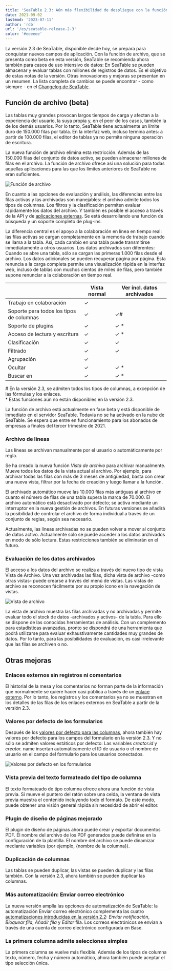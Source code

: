 ```yaml
---
title: 'SeaTable 2.3: Aún más flexibilidad de despliegue con la función de archivo - SeaTable'
date: 2021-09-02
lastmod: '2023-07-11'
author: 'rdb'
url: '/es/seatable-release-2-3'
color: '#eeeeee'
---
```


La versión 2.3 de SeaTable, disponible desde hoy, se prepara para conquistar nuevos campos de aplicación. Con la función de archivo, que se presenta como beta en esta versión, SeaTable se recomienda ahora también para casos de uso intensivo de datos: En SeaTable se pueden almacenar y evaluar tablas con millones de registros de datos. Es el objetivo de estas notas de la versión. Otras innovaciones y mejoras se presentan en un resumen. La lista completa de cambios se puede encontrar - como siempre - en el [Changelog de SeaTable](https://seatable.io/es/docs/changelog/version-2-3/).

## Función de archivo (beta)

Las tablas muy grandes provocan largos tiempos de carga y afectan a la experiencia del usuario, la suya propia y, en el peor de los casos, también la de los demás usuarios. Por lo tanto, SeaTable tiene actualmente un límite duro de 150.000 filas por tabla. En la interfaz web, incluso termina antes: a partir de 100.000 filas, el editor de tablas ya no permite ninguna operación de escritura.

La nueva función de archivo elimina esta restricción. Además de las 150.000 filas del conjunto de datos activo, se pueden almacenar millones de filas en el archivo. La función de archivo ofrece así una solución para todas aquellas aplicaciones para las que los límites anteriores de SeaTable no eran suficientes.

![Función de archivo](https://seatable.io/wp-content/uploads/2021/09/Archive-function-1088x631.png)

En cuanto a las opciones de evaluación y análisis, las diferencias entre las filas activas y las archivadas son manejables: el archivo admite todos los tipos de columnas. Los filtros y la clasificación permiten evaluar rápidamente los datos del archivo. Y también es posible el acceso a través de la API y de [aplicaciones externas](https://seatable.io/es/seatable-release-2-2#Externe_Apps_nur_fuer_Enterprise_Abos/?lang=auto). Se está desarrollando una función de búsqueda y un soporte completo de plug-ins.

La diferencia central es el apoyo a la colaboración en línea en tiempo real: las filas activas se cargan completamente en la memoria de trabajo cuando se llama a la tabla. Así, cada cambio en una tabla puede transmitirse inmediatamente a otros usuarios. Los datos archivados son diferentes: Cuando se abre una tabla, sólo se cargan las primeras 1.000 filas desde el archivo. Los datos adicionales se pueden recuperar página por página. Esta renuncia a la carga completa permite una visualización rápida en la interfaz web, incluso de tablas con muchos cientos de miles de filas, pero también supone renunciar a la colaboración en tiempo real.

|                                          | Vista normal | Ver incl. datos archivados |
| ---------------------------------------- | ------------ | -------------------------- |
| Trabajo en colaboración                  | ✓            |                            |
| Soporte para todos los tipos de columnas | ✓            | ✓#                         |
| Soporte de plugins                       | ✓            | ✓ \*                       |
| Acceso de lectura y escritura            | ✓            | ✓ \*                       |
| Clasificación                            | ✓            | ✓                          |
| Filtrado                                 | ✓            | ✓                          |
| Agrupación                               | ✓            |                            |
| Ocultar                                  | ✓            | ✓ \*                       |
| Buscar en                                | ✓            | ✓ \*                       |

\# En la versión 2.3, se admiten todos los tipos de columnas, a excepción de las fórmulas y los enlaces.  
\* Estas funciones aún no están disponibles en la versión 2.3.

La función de archivo está actualmente en fase beta y está disponible de inmediato en el servidor SeaTable. Todavía no se ha activado en la nube de SeaTable. Se espera que entre en funcionamiento para los abonados de empresas a finales del tercer trimestre de 2021.

### Archivo de líneas

Las líneas se archivan manualmente por el usuario o automáticamente por regla.

Se ha creado la nueva función _Vista de archivo_ para archivar manualmente. Mueve todos los datos de la vista actual al archivo. Por ejemplo, para archivar todas las filas con más de 3 meses de antigüedad, basta con crear una nueva vista, filtrar por la fecha de creación y luego llamar a la función.

El archivado automático mueve las 10.000 filas más antiguas al archivo en cuanto el número de filas de una tabla supera la marca de 70.000. El archivo automático está desactivado por defecto; se activa mediante un interruptor en la nueva gestión de archivos. En futuras versiones se añadirá la posibilidad de controlar el archivo de forma individual a través de un conjunto de reglas, según sea necesario.

Actualmente, las líneas archivadas no se pueden volver a mover al conjunto de datos activo. Actualmente sólo se puede acceder a los datos archivados en modo de sólo lectura. Estas restricciones también se eliminarán en el futuro.

### Evaluación de los datos archivados

El acceso a los datos del archivo se realiza a través del nuevo tipo de vista Vista de Archivo. Una vez archivadas las filas, dicha vista de archivo -como otras vistas- puede crearse a través del menú de vistas. Las vistas de archivo se reconocen fácilmente por su propio icono en la navegación de vistas.

![Vista de archivo](https://seatable.io/wp-content/uploads/2021/09/Archive-view-creation-1088x518.png)

La vista de archivo muestra las filas archivadas y no archivadas y permite evaluar todo el stock de datos -archivados y activos- de la tabla. Para ello se dispone de las conocidas herramientas de análisis. Con un complemento para estadísticas avanzadas, pronto se dispondrá de una herramienta que podrá utilizarse para evaluar exhaustivamente cantidades muy grandes de datos. Por lo tanto, para las posibilidades de evaluación, es casi irrelevante que las filas se archiven o no.

## Otras mejoras

### Enlaces externos sin registros ni comentarios

El historial de la mesa y los comentarios no forman parte de la información que normalmente se quiere hacer casi pública a través de un [enlace externo](https://seatable.io/es/docs/handbuch/zusammenarbeit/externe-links/?lang=auto). Por lo tanto, los registros y los comentarios ya no se muestran en los detalles de las filas de los enlaces externos en SeaTable a partir de la versión 2.3.

### Valores por defecto de los formularios

Después de los [valores por defecto para las columnas](https://seatable.io/es/seatable-release-2-0/?lang=auto), ahora también hay valores por defecto para los campos del formulario en la versión 2.3. Y no sólo se admiten valores estáticos por defecto: Las variables _creator.id_ y _creator._ name insertan automáticamente el ID de usuario o el nombre de usuario en el campo del formulario para los usuarios conectados.

![Valores por defecto en los formularios](https://seatable.io/wp-content/uploads/2021/09/Default-values-forms-1088x974.png)

### Vista previa del texto formateado del tipo de columna

El texto formateado de tipo columna ofrece ahora una función de vista previa. Si mueve el puntero del ratón sobre una celda, la ventana de vista previa muestra el contenido incluyendo todo el formato. De este modo, puede obtener una visión general rápida sin necesidad de abrir el editor.

### Plugin de diseño de páginas mejorado

El plugin de diseño de páginas ahora puede crear y exportar documentos PDF. El nombre del archivo de los PDF generados puede definirse en la configuración de la plantilla. El nombre del archivo se puede dinamizar mediante variables (por ejemplo, {nombre de la columna}).

### Duplicación de columnas

Las tablas se pueden duplicar, las vistas se pueden duplicar y las filas también. Con la versión 2.3, ahora también se pueden duplicar las columnas.

### Más automatización: Enviar correo electrónico

La nueva versión amplía las opciones de automatización de SeaTable: la automatización Enviar correo electrónico complementa las cuatro [automatizaciones introducidas en la versión 2.2](https://seatable.io/es/seatable-release-2-2#Automationen_nur_fuer_Enterprise_Abos/?lang=auto): _Enviar notificación_, _Bloquear fila_, _Añadir fila_ y _Editar_ fila. Los correos electrónicos se envían a través de una cuenta de correo electrónico configurada en Base.

### La primera columna admite selecciones simples

La primera columna se vuelve más flexible. Además de los tipos de columna texto, número, fecha y número automático, ahora también puede aceptar el tipo selección única.
